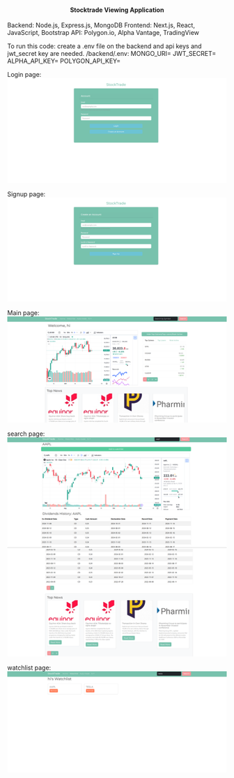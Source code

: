  <h4 align="center"><b>Stocktrade Viewing Application</b></h4>

 Backend: Node.js, Express.js, MongoDB
 Frontend: Next.js, React, JavaScript, Bootstrap
 API: Polygon.io, Alpha Vantage, TradingView
 
 To run this code: create a .env file on the backend and api keys and jwt_secret key are needed.
 /backend/.env:
 MONGO_URI=
 JWT_SECRET=
 ALPHA_API_KEY=
 POLYGON_API_KEY=

Login page:
![login](img/login.png)

Signup page:
![signup](img/signup.png)

Main page:
![main](img/main.png)

search page:
![search](img/search.png)
![search](img/search2.png)

watchlist page:
![watchlist](img/watchlist.png)

